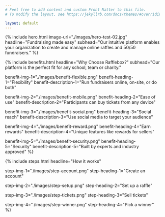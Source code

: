 ```yaml
---
# Feel free to add content and custom Front Matter to this file.
# To modify the layout, see https://jekyllrb.com/docs/themes/#overriding-theme-defaults

layout: default
---
```


{% 
include hero.html 
image-url="./images/hero-test-02.jpg" 
headline="Fundraising made easy" 
subhead="Our intuitive platform enables your organization to create and manage online raffles and 50/50 fundraisers." 
%}


{%
include benefits.html
headline="Why Choose Rafflebox?"
subhead="Our platform is the perfect fit for any school, team or charity."

benefit-img-1="./images/benefit-flexible.png"
benefit-heading-1="Flexibility"
benefit-description-1="Run fundraisers online, on-site, or do both"

benefit-img-2="./images/benefit-mobile.png"
benefit-heading-2="Ease of use"
benefit-description-2="Participants can buy tickets from any device"

benefit-img-3="./images/benefit-social.png"
benefit-heading-3="Social reach"
benefit-description-3="Use social media to target your audience"

benefit-img-4="./images/benefit-reward.png"
benefit-heading-4="Earn rewards"
benefit-description-4="Unique features like rewards for sellers"

benefit-img-5="./images/benefit-security.png"
benefit-heading-5="Security"
benefit-description-5="Built by experts and industry approved"
%}



{%
include steps.html
headline="How it works"

step-img-1="./images/step-account.png"
step-heading-1="Create an account"

step-img-2="./images/step-setup.png"
step-heading-2="Set up a raffle"

step-img-3="./images/step-tickets.png"
step-heading-3="Sell tickets"

step-img-4="./images/step-winner.png"
step-heading-4="Pick a winner"
%}